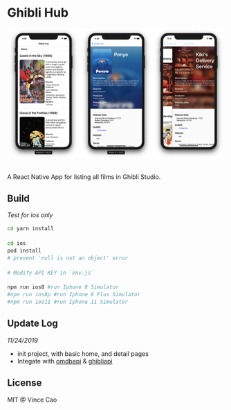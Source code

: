 # Ghibli Hub

![](./screenshots/merge_from_ofoct.png)

## 
A React Native App for listing all films in Ghibli Studio.

## Build 
_Test for ios only_

``` bash
cd yarn install

cd ios
pod install
# prevent 'null is not an object' error

# Modify API KEY in `env.js`

npm run ios8 #run Iphone 8 Simulator
#npm run ios8p #run Iphone 8 Plus Simulator
#npm run ios11 #run Iphone 11 Simulator
```

## Update Log
_11/24/2019_
- init project, with basic home, and detail pages
- Integate with [omdbapi](www.omdbapi.com) & [ghibliapi](https://ghibliapi.herokuapp.com/)

## License
MIT @ Vince Cao